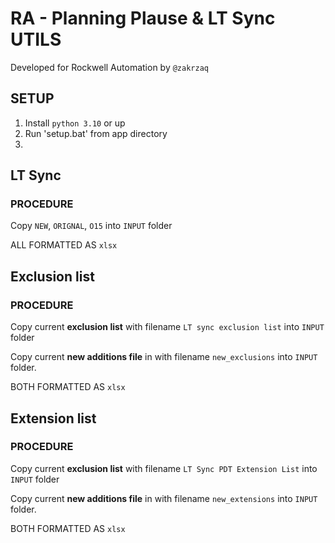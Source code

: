 # RA - Planning Plause & LT Sync UTILS

Developed for Rockwell Automation by `@zakrzaq`

## SETUP

1. Install `python 3.10` or up
2. Run 'setup.bat' from app directory
3.

## LT Sync

### PROCEDURE

Copy `NEW`, `ORIGNAL`, `O15` into `INPUT` folder

ALL FORMATTED AS `xlsx`

## Exclusion list

### PROCEDURE

Copy current **exclusion list** with filename `LT sync exclusion list` into `INPUT` folder

Copy current **new additions file** in with filename `new_exclusions` into `INPUT` folder.

BOTH FORMATTED AS `xlsx`

## Extension list

### PROCEDURE

Copy current **exclusion list** with filename `LT Sync PDT Extension List` into `INPUT` folder

Copy current **new additions file** in with filename `new_extensions` into `INPUT` folder.

BOTH FORMATTED AS `xlsx`
